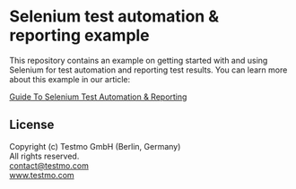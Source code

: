 # Selenium test automation & reporting example

This repository contains an example on getting started with and using Selenium for test automation and reporting test results. You can learn more about this example in our article:

[Guide To Selenium Test Automation & Reporting](https://www.testmo.com/guides/selenium-test-automation-reporting)

## License

Copyright (c) Testmo GmbH (Berlin, Germany)<br>
All rights reserved.<br>
contact@testmo.com<br>
www.testmo.com
